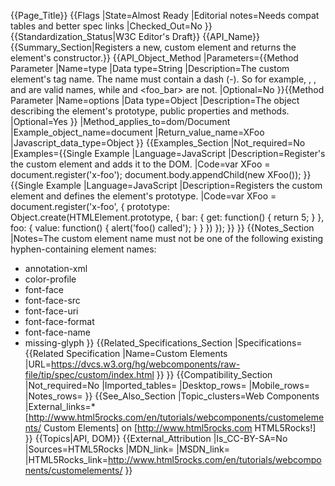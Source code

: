 {{Page_Title}}
{{Flags
|State=Almost Ready
|Editorial notes=Needs compat tables and better spec links
|Checked_Out=No
}}
{{Standardization_Status|W3C Editor's Draft}}
{{API_Name}}
{{Summary_Section|Registers a new, custom element and returns the element's constructor.}}
{{API_Object_Method
|Parameters={{Method Parameter
|Name=type
|Data type=String
|Description=The custom element's tag name. The name must contain a dash (-). So for example, <x-foo>, <foo-element>, and <my-foo-element> are valid names, while <tabs> and <foo_bar> are not.
|Optional=No
}}{{Method Parameter
|Name=options
|Data type=Object
|Description=The object describing the element's prototype, public properties and methods.
|Optional=Yes
}}
|Method_applies_to=dom/Document
|Example_object_name=document
|Return_value_name=XFoo
|Javascript_data_type=Object
}}
{{Examples_Section
|Not_required=No
|Examples={{Single Example
|Language=JavaScript
|Description=Register's the custom element and adds it to the DOM.
|Code=var XFoo = document.register('x-foo');
document.body.appendChild(new XFoo());
}}{{Single Example
|Language=JavaScript
|Description=Registers the custom element and defines the element's prototype.
|Code=var XFoo = document.register('x-foo', {
  prototype: Object.create(HTMLElement.prototype, {
    bar: {
      get: function() { return 5; }
    },
    foo: {
      value: function() {
        alert('foo() called');
      }
    }
  })
});
}}
}}
{{Notes_Section
|Notes=The custom element name must not be one of the following existing hyphen-containing element names:
* annotation-xml
* color-profile
* font-face
* font-face-src
* font-face-uri
* font-face-format
* font-face-name
* missing-glyph
}}
{{Related_Specifications_Section
|Specifications={{Related Specification
|Name=Custom Elements
|URL=https://dvcs.w3.org/hg/webcomponents/raw-file/tip/spec/custom/index.html
}}
}}
{{Compatibility_Section
|Not_required=No
|Imported_tables=
|Desktop_rows=
|Mobile_rows=
|Notes_rows=
}}
{{See_Also_Section
|Topic_clusters=Web Components
|External_links=* [http://www.html5rocks.com/en/tutorials/webcomponents/customelements/ Custom Elements] on [http://www.html5rocks.com HTML5Rocks!]
}}
{{Topics|API, DOM}}
{{External_Attribution
|Is_CC-BY-SA=No
|Sources=HTML5Rocks
|MDN_link=
|MSDN_link=
|HTML5Rocks_link=http://www.html5rocks.com/en/tutorials/webcomponents/customelements/
}}